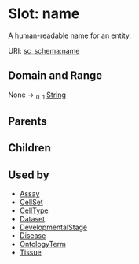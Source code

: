 
# Slot: name

A human-readable name for an entity.

URI: [sc_schema:name](https://w3id.org/single-cell-schema/name)


## Domain and Range

None &#8594;  <sub>0..1</sub> [String](types/String.md)

## Parents


## Children


## Used by

 * [Assay](Assay.md)
 * [CellSet](CellSet.md)
 * [CellType](CellType.md)
 * [Dataset](Dataset.md)
 * [DevelopmentalStage](DevelopmentalStage.md)
 * [Disease](Disease.md)
 * [OntologyTerm](OntologyTerm.md)
 * [Tissue](Tissue.md)
